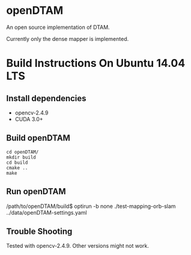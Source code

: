 openDTAM
========

An open source implementation of DTAM. 

Currently only the dense mapper is implemented. 

# Build Instructions On Ubuntu 14.04 LTS

## Install dependencies

- opencv-2.4.9
- CUDA 3.0+

## Build openDTAM

    cd openDTAM/
    mkdir build
	cd build
    cmake ..
    make

## Run openDTAM
/path/to/openDTAM/build$ optirun -b none ./test-mapping-orb-slam ../data/openDTAM-settings.yaml

## Trouble Shooting
Tested with opencv-2.4.9. Other versions might not work. 
